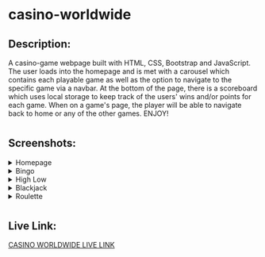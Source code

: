 # casino-worldwide

## Description:
A casino-game webpage built with HTML, CSS, Bootstrap and JavaScript.  The user loads into the homepage and is met with a carousel which contains each playable game as well as the option to navigate to the specific game via a navbar.  At the bottom of the page, there is a scoreboard which uses local storage to keep track of the users' wins and/or points for each game.  When on a game's page, the player will be able to navigate back to home or any of the other games.  ENJOY!

#

## Screenshots: 

<details>
<summary>Homepage</summary>

![homepage view](screenshots/homepage.png))
</details>

<details>
<summary>Bingo</summary>

![bingo view](screenshots/bingo.png))
</details>
<details>
<summary>High Low</summary>

![high low view](screenshots/highlow.png))
</details>
<details>
<summary>Blackjack</summary>

![blackjack view](screenshots/blackjack.png))
</details>
<details>
<summary>Roulette</summary>

![roulette view](screenshots/roulette.png))
</details>

#

## Live Link:
[CASINO WORLDWIDE LIVE LINK ](https://snerowski.github.io/casino-worldwide/)

#

